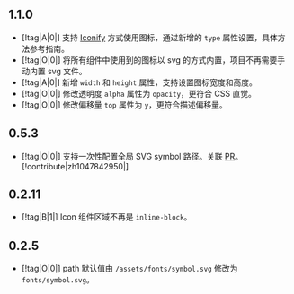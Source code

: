 ## 1.1.0

- [!tag|A|0|] 支持 [Iconify](https://iconify.design) 方式使用图标，通过新增的 `type` 属性设置，具体方法参考指南。
- [!tag|O|0|] 将所有组件中使用到的图标以 svg 的方式内置，项目不再需要手动内置 svg 文件。
- [!tag|A|0|] 新增 `width` 和 `height` 属性，支持设置图标宽度和高度。
- [!tag|O|0|] 修改透明度 `alpha` 属性为 `opacity`，更符合 CSS 直觉。
- [!tag|O|0|] 修改偏移量 `top` 属性为 `y`，更符合描述偏移量。

## 0.5.3

- [!tag|O|0|] 支持一次性配置全局 SVG symbol 路径。关联 [PR](https://github.com/any-tdf/stdf/pull/28)。[!contribute|zh1047842950|]

## 0.2.11

- [!tag|B|1|] Icon 组件区域不再是 `inline-block`。

## 0.2.5

- [!tag|O|0|] path 默认值由 `/assets/fonts/symbol.svg` 修改为 `fonts/symbol.svg`。
